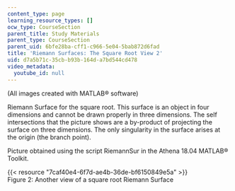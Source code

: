 ```yaml
---
content_type: page
learning_resource_types: []
ocw_type: CourseSection
parent_title: Study Materials
parent_type: CourseSection
parent_uid: 6bfe28ba-cff1-c966-5e04-5bab872d6fad
title: 'Riemann Surfaces: The Square Root View 2'
uid: d7a5b71c-35cb-b93b-164d-a7bd544cd478
video_metadata:
  youtube_id: null
---
```


(All images created with MATLAB® software)

Riemann Surface for the square root. This surface is an object in four dimensions and cannot be drawn properly in three dimensions. The self intersections that the picture shows are a by-product of projecting the surface on three dimensions. The only singularity in the surface arises at the origin (the branch point).

Picture obtained using the script RiemannSur in the Athena 18.04 MATLAB® Toolkit.

{{< resource "7caf40e4-6f7d-ae4b-36de-bf6150849e5a" >}}  
Figure 2: Another view of a square root Riemann Surface